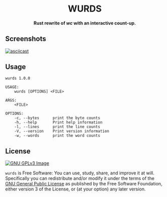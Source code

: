 <h1 align="center">WURDS</h1>
<h4 align="center">Rust rewrite of <i>wc</i> with an interactive count-up.</h4>

## Screenshots

[![asciicast](https://asciinema.org/a/F14suyrc4yk82du4hPMjT02sR.svg)](https://asciinema.org/a/F14suyrc4yk82du4hPMjT02sR)

## Usage

```
wurds 1.0.0

USAGE:
    wurds [OPTIONS] <FILE>

ARGS:
    <FILE>

OPTIONS:
    -c, --bytes      print the byte counts
    -h, --help       Print help information
    -l, --lines      print the line counts
    -V, --version    Print version information
    -w, --words      print the word counts
```

## License

[![GNU GPLv3 Image](https://www.gnu.org/graphics/gplv3-127x51.png)](https://www.gnu.org/licenses/gpl-3.0.en.html)

`wurds` is Free Software: You can use, study, share, and improve it at will. Specifically you can redistribute and/or modify it under the terms of the [GNU General Public License](https://www.gnu.org/licenses/gpl.html) as published by the Free Software Foundation, either version 3 of the License, or (at your option) any later version.